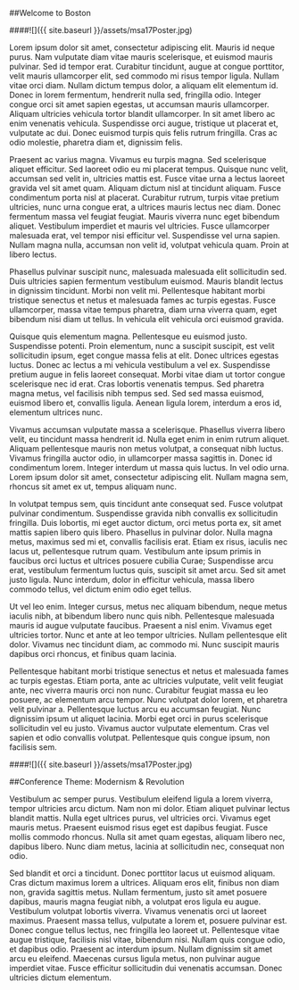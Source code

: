 <div class="padder" id="begin">
</div>

##Welcome to Boston

####![]({{ site.baseurl }}/assets/msa17Poster.jpg)

Lorem ipsum dolor sit amet, consectetur adipiscing elit. Mauris id neque purus. Nam vulputate diam vitae mauris scelerisque, et euismod mauris pulvinar. Sed id tempor erat. Curabitur tincidunt, augue at congue porttitor, velit mauris ullamcorper elit, sed commodo mi risus tempor ligula. Nullam vitae orci diam. Nullam dictum tempus dolor, a aliquam elit elementum id. Donec in lorem fermentum, hendrerit nulla sed, fringilla odio. Integer congue orci sit amet sapien egestas, ut accumsan mauris ullamcorper. Aliquam ultricies vehicula tortor blandit ullamcorper. In sit amet libero ac enim venenatis vehicula. Suspendisse orci augue, tristique ut placerat et, vulputate ac dui. Donec euismod turpis quis felis rutrum fringilla. Cras ac odio molestie, pharetra diam et, dignissim felis.

Praesent ac varius magna. Vivamus eu turpis magna. Sed scelerisque aliquet efficitur. Sed laoreet odio eu mi placerat tempus. Quisque nunc velit, accumsan sed velit in, ultricies mattis est. Fusce vitae urna a lectus laoreet gravida vel sit amet quam. Aliquam dictum nisl at tincidunt aliquam. Fusce condimentum porta nisl at placerat. Curabitur rutrum, turpis vitae pretium ultricies, nunc urna congue erat, a ultrices mauris lectus nec diam. Donec fermentum massa vel feugiat feugiat. Mauris viverra nunc eget bibendum aliquet. Vestibulum imperdiet et mauris vel ultricies. Fusce ullamcorper malesuada erat, vel tempor nisi efficitur vel. Suspendisse vel urna sapien. Nullam magna nulla, accumsan non velit id, volutpat vehicula quam. Proin at libero lectus.

Phasellus pulvinar suscipit nunc, malesuada malesuada elit sollicitudin sed. Duis ultricies sapien fermentum vestibulum euismod. Mauris blandit lectus in dignissim tincidunt. Morbi non velit mi. Pellentesque habitant morbi tristique senectus et netus et malesuada fames ac turpis egestas. Fusce ullamcorper, massa vitae tempus pharetra, diam urna viverra quam, eget bibendum nisi diam ut tellus. In vehicula elit vehicula orci euismod gravida.

Quisque quis elementum magna. Pellentesque eu euismod justo. Suspendisse potenti. Proin elementum, nunc a suscipit suscipit, est velit sollicitudin ipsum, eget congue massa felis at elit. Donec ultrices egestas luctus. Donec ac lectus a mi vehicula vestibulum a vel ex. Suspendisse pretium augue in felis laoreet consequat. Morbi vitae diam ut tortor congue scelerisque nec id erat. Cras lobortis venenatis tempus. Sed pharetra magna metus, vel facilisis nibh tempus sed. Sed sed massa euismod, euismod libero et, convallis ligula. Aenean ligula lorem, interdum a eros id, elementum ultrices nunc.

Vivamus accumsan vulputate massa a scelerisque. Phasellus viverra libero velit, eu tincidunt massa hendrerit id. Nulla eget enim in enim rutrum aliquet. Aliquam pellentesque mauris non metus volutpat, a consequat nibh luctus. Vivamus fringilla auctor odio, in ullamcorper massa sagittis in. Donec id condimentum lorem. Integer interdum ut massa quis luctus. In vel odio urna. Lorem ipsum dolor sit amet, consectetur adipiscing elit. Nullam magna sem, rhoncus sit amet ex ut, tempus aliquam nunc.

In volutpat tempus sem, quis tincidunt ante consequat sed. Fusce volutpat pulvinar condimentum. Suspendisse gravida nibh convallis ex sollicitudin fringilla. Duis lobortis, mi eget auctor dictum, orci metus porta ex, sit amet mattis sapien libero quis libero. Phasellus in pulvinar dolor. Nulla magna metus, maximus sed mi et, convallis facilisis erat. Etiam ex risus, iaculis nec lacus ut, pellentesque rutrum quam. Vestibulum ante ipsum primis in faucibus orci luctus et ultrices posuere cubilia Curae; Suspendisse arcu erat, vestibulum fermentum luctus quis, suscipit sit amet arcu. Sed sit amet justo ligula. Nunc interdum, dolor in efficitur vehicula, massa libero commodo tellus, vel dictum enim odio eget tellus.

Ut vel leo enim. Integer cursus, metus nec aliquam bibendum, neque metus iaculis nibh, at bibendum libero nunc quis nibh. Pellentesque malesuada mauris id augue vulputate faucibus. Praesent a nisl enim. Vivamus eget ultricies tortor. Nunc et ante at leo tempor ultricies. Nullam pellentesque elit dolor. Vivamus nec tincidunt diam, ac commodo mi. Nunc suscipit mauris dapibus orci rhoncus, et finibus quam lacinia.

Pellentesque habitant morbi tristique senectus et netus et malesuada fames ac turpis egestas. Etiam porta, ante ac ultricies vulputate, velit velit feugiat ante, nec viverra mauris orci non nunc. Curabitur feugiat massa eu leo posuere, ac elementum arcu tempor. Nunc volutpat dolor lorem, et pharetra velit pulvinar a. Pellentesque luctus arcu eu accumsan feugiat. Nunc dignissim ipsum ut aliquet lacinia. Morbi eget orci in purus scelerisque sollicitudin vel eu justo. Vivamus auctor vulputate elementum. Cras vel sapien et odio convallis volutpat. Pellentesque quis congue ipsum, non facilisis sem.

####![]({{ site.baseurl }}/assets/msa17Poster.jpg)

##Conference Theme: Modernism & Revolution

Vestibulum ac semper purus. Vestibulum eleifend ligula a lorem viverra, tempor ultricies arcu dictum. Nam non mi dolor. Etiam aliquet pulvinar lectus blandit mattis. Nulla eget ultrices purus, vel ultricies orci. Vivamus eget mauris metus. Praesent euismod risus eget est dapibus feugiat. Fusce mollis commodo rhoncus. Nulla sit amet quam egestas, aliquam libero nec, dapibus libero. Nunc diam metus, lacinia at sollicitudin nec, consequat non odio.

Sed blandit et orci a tincidunt. Donec porttitor lacus ut euismod aliquam. Cras dictum maximus lorem a ultrices. Aliquam eros elit, finibus non diam non, gravida sagittis metus. Nullam fermentum, justo sit amet posuere dapibus, mauris magna feugiat nibh, a volutpat eros ligula eu augue. Vestibulum volutpat lobortis viverra. Vivamus venenatis orci ut laoreet maximus. Praesent massa tellus, vulputate a lorem et, posuere pulvinar est. Donec congue tellus lectus, nec fringilla leo laoreet ut. Pellentesque vitae augue tristique, facilisis nisl vitae, bibendum nisi. Nullam quis congue odio, et dapibus odio. Praesent ac interdum ipsum. Nullam dignissim sit amet arcu eu eleifend. Maecenas cursus ligula metus, non pulvinar augue imperdiet vitae. Fusce efficitur sollicitudin dui venenatis accumsan. Donec ultricies dictum elementum.